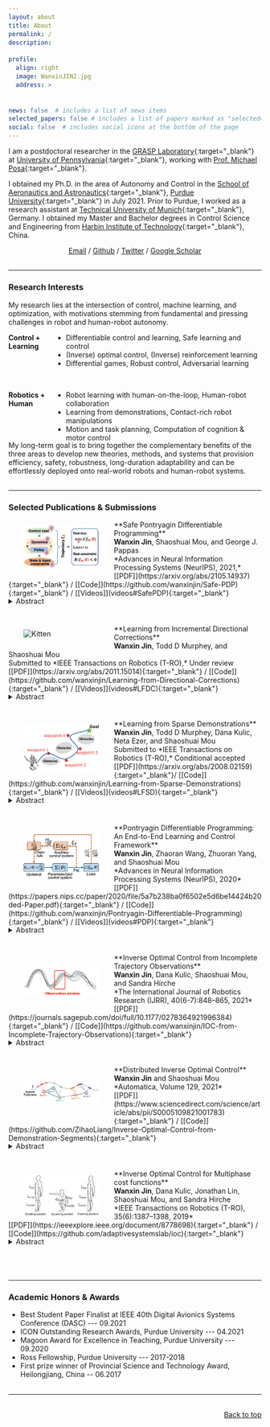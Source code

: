 ```yaml
---
layout: about
title: About
permalink: /
description: 

profile:
  align: right
  image: WanxinJIN2.jpg
  address: >


news: false  # includes a list of news items
selected_papers: false # includes a list of papers marked as "selected={true}"
social: false  # includes social icons at the bottom of the page
---
```

I am a postdoctoral researcher in the [GRASP Laboratory](https://www.grasp.upenn.edu/){:target="_blank"} at [University of Pennsylvania](https://www.upenn.edu/){:target="_blank"}, working with [Prof. Michael Posa](https://dair.seas.upenn.edu/michael-posa/){:target="_blank"}.

I obtained my Ph.D. in the area of Autonomy and Control in the [School of Aeronautics and Astronautics](https://engineering.purdue.edu/AAE){:target="_blank"}, [Purdue University](https://www.purdue.edu/){:target="_blank"} in July 2021. Prior to Purdue,  I worked as a research assistant  at [Technical University of Munich](https://www.tum.de/en/){:target="_blank"}, Germany. I  obtained my   Master and Bachelor degrees in Control Science and Engineering from [Harbin Institute of Technology](http://en.hit.edu.cn/){:target="_blank"}, China.

<p align="center">
<a href = "mailto:wanxinjin@gmail.com" target="_blank">Email</a> / 
<a href = "https://github.com/wanxinjin" target="_blank">Github</a> / 
<a href = "https://twitter.com/jinwanxin" target="_blank">Twitter</a> / 
<a href = "https://scholar.google.com/citations?user=SoEC4h4AAAAJ&hl=en" target="_blank">Google Scholar</a> 
</p>




<p style="margin-bottom:0.8cm; margin-left: 0.5cm"> </p>

-----

### Research Interests
My research lies at the intersection of   control, machine learning, and optimization, with  motivations stemming from  fundamental and pressing challenges in   robot and human-robot autonomy. 

<body>
  <div style="width: 100%;">
      <div style="width: 18%; height: 100px; float: left; background: transparent;"> 
         <strong>Control + Learning</strong>
      </div>
      <div style="margin-left: 18%; height: 100px; background: transparent;"> 
          <ul>
            <li>Differentiable control  and learning,  Safe learning and control</li>
            <li>(Inverse) optimal control, (Inverse) reinforcement learning </li> 
            <li>Differential games, Robust control, Adversarial learning</li>
        </ul>
      </div>
  </div>
</body>



<body>
  <div style="width: 100%;">
      <div style="width: 18%; height: 100px; float: left; background: transparent;"> 
         <strong>Robotics + Human</strong>
      </div>
      <div style="margin-left: 18%; height: 100px; background: transparent;"> 
          <ul >
            <li>Robot learning with human-on-the-loop, Human-robot collaboration</li>
            <li>Learning from demonstrations, Contact-rich robot manipulations</li> 
            <li>Motion and task planning, Computation of cognition & motor control</li>
        </ul>
      </div>
  </div>
</body>
My long-term goal  is to bring together the complementary benefits of the   three areas to develop new theories, methods, and systems that provision  efficiency,  safety, robustness,  long-duration adaptability  and can be effortlessly deployed onto   real-world robots and human-robot systems. 

<p style="margin-bottom:0.8cm; margin-left: 0.5cm"> </p>

-----


### Selected Publications & Submissions

<p style="margin-bottom:100; margin-left: -1.0cm"> </p>

<img src="collections/figures/SafePDP.png" alt="Kitten" title="SafePDP" width="150"  align="left" hspace="30" vspace=10 />
**Safe Pontryagin Differentiable Programming** <br />
<b>Wanxin Jin</b>, Shaoshuai Mou, and George J. Pappas<br />
*Advances in Neural Information Processing Systems (NeurIPS), 2021,* <br />
[[PDF]](https://arxiv.org/abs/2105.14937){:target="_blank"} / 
[[Code]](https://github.com/wanxinjin/Safe-PDP){:target="_blank"} / 
[[Videos]](videos#SafePDP){:target="_blank"}




<p style="margin-bottom:-0.4cm; margin-left: 0.5cm"> </p>

<details>
  <summary>Abstract </summary>
We propose a Safe Pontryagin Differentiable Programming (Safe PDP) methodology, which establishes a theoretical and algorithmic safe differentiable framework to solve a broad class of safety-critical learning and control tasks -- problems that require the guarantee of both immediate and long-term constraint satisfaction at any stage of the learning and control progress. In the spirit of interior-point methods, Safe PDP handles different types of state and input constraints by incorporating them into the cost and loss through barrier functions. We prove the following fundamental features of Safe PDP: first, both the constrained solution and its gradient in backward pass can be approximated by solving a more efficient unconstrained counterpart; second, the approximation for both the solution and its gradient can be controlled for arbitrary accuracy using a barrier parameter; and third, importantly, any intermediate results throughout the approximation and optimization are strictly respecting all constraints, thus guaranteeing safety throughout the entire learning and control process. We demonstrate the capabilities of Safe PDP in solving various safe learning and control tasks, including safe policy optimization, safe motion planning, and learning MPCs from demonstrations, on different challenging control systems such as 6-DoF maneuvering quadrotor and 6-DoF rocket powered landing.
</details>

<p style="margin-bottom:1.0cm; margin-left: 0.5cm"> </p>


<img src="collections/figures/lfc_v.gif" alt="Kitten" title="lfc" width="150"  align="left" hspace="30" vspace=10 />
**Learning from Incremental Directional Corrections** <br />
<b>Wanxin Jin</b>, Todd D Murphey, and Shaoshuai Mou<br />
Submitted to *IEEE Transactions on Robotics (T-RO),*    Under review <br />
[[PDF]](https://arxiv.org/abs/2011.15014){:target="_blank"} /
[[Code]](https://github.com/wanxinjin/Learning-from-Directional-Corrections){:target="_blank"} /
[[Videos]](videos#LFDC){:target="_blank"}



<p style="margin-bottom:-0.4cm; margin-left: 0.5cm"> </p>
<details>
  <summary>Abstract </summary>
This paper proposes a technique which enables a robot to learn a control objective function incrementally from human user's corrections. The human's corrections can be as simple as directional corrections -- corrections that indicate the direction of a control change without indicating its magnitude -- applied at some time instances during the robot's motion. We only assume that each of the human's corrections, regardless of its magnitude, points in a direction that improves the robot's current motion relative to an implicit objective function. The proposed method uses the direction of a correction to update the estimate of the objective function based on a cutting plane technique. We establish the theoretical results to show that this process of incremental correction and update guarantees convergence of the learned objective function to the implicit one. The method is validated by two human-robot games, where human players teach a 2-link robot arm and a 6-DoF quadrotor system for motion planning in environments with obstacles, and also on a real  quadrotor system in a user study.
</details>

<p style="margin-bottom:1.0cm; margin-left: 0.5cm"> </p>

<img src="collections/figures/lfd.png" alt="Kitten" title="SafePDP" width="150"  align="left" hspace="30" vspace=10 />
**Learning from Sparse Demonstrations** <br />
<b>Wanxin Jin</b>, Todd D Murphey, Dana Kulic, Neta Ezer, and Shaoshuai Mou<br />
Submitted to *IEEE Transactions on Robotics (T-RO),*   Conditional accepted<br />
[[PDF]](https://arxiv.org/abs/2008.02159){:target="_blank"}/
[[Code]](https://github.com/wanxinjin/Learning-from-Sparse-Demonstrations){:target="_blank"} /
[[Videos]](videos#LFSD){:target="_blank"}


<p style="margin-bottom:-0.4cm; margin-left: 0.5cm"> </p>
<details>
  <summary>Abstract </summary>
This paper proposes an approach which enables a robot to learn an objective function from sparse demonstrations of an expert. The demonstrations are given by a small number of sparse waypoints; the waypoints are desired outputs of the robot's trajectory at certain time instances, sparsely located within a demonstration time horizon. The duration of the expert's demonstration may be different from the actual duration of the robot's execution. The proposed method enables to jointly learn an objective function and a time-warping function such that the robot's reproduced trajectory has minimal distance to the sparse demonstration waypoints. Unlike existing inverse reinforcement learning techniques, the proposed approach uses the differential Pontryagin's maximum principle, which allows direct minimization of the distance between the robot's trajectory and the sparse demonstration waypoints and enables simultaneous learning of an objective function and a time-warping function. We demonstrate the effectiveness of the proposed approach in various simulated scenarios. We apply the method to learn motion planning/control of a 6-DoF maneuvering unmanned aerial vehicle (UAV) and a robot arm in environments with obstacles. The results show that a robot is able to learn a valid objective function to avoid obstacles with few demonstrated waypoints.
</details>

<p style="margin-bottom:1.0cm; margin-left: 0.5cm"> </p>


<img src="collections/figures/PDP.png" alt="Kitten" title="SafePDP"   width="150"  align="left" hspace="30" vspace=20 />
**Pontryagin Differentiable Programming: An End-to-End Learning and Control Framework** <br />
<b>Wanxin Jin</b>, Zhaoran Wang, Zhuoran Yang, and Shaoshuai Mou<br />
*Advances in Neural Information Processing Systems (NeurIPS),  2020* <br />
[[PDF]](https://papers.nips.cc/paper/2020/file/5a7b238ba0f6502e5d6be14424b20ded-Paper.pdf){:target="_blank"} /
[[Code]](https://github.com/wanxinjin/Pontryagin-Differentiable-Programming){:target="_blank"} /
[[Videos]](videos#PDP){:target="_blank"}

<p style="margin-bottom:-0.4cm; margin-left: 0.5cm"> </p>
<details>
  <summary>Abstract </summary>
This paper develops a Pontryagin Differentiable Programming (PDP) methodology,
which establishes a unified framework to solve a broad class of learning and control
tasks. The PDP distinguishes from existing methods by two novel techniques: first,
we differentiate through Pontryagin’s Maximum Principle, and this allows to obtain
the analytical derivative of a trajectory with respect to tunable parameters within an
optimal control system, enabling end-to-end learning of dynamics, policies, or/and
control objective functions; and second, we propose an auxiliary control system in
the backward pass of the PDP framework, and the output of this auxiliary control
system is the analytical derivative of the original system’s trajectory with respect
to the parameters, which can be iteratively solved using standard control tools. We
investigate three learning modes of the PDP: inverse reinforcement learning, system
identification, and control/planning. We demonstrate the capability of the PDP in
each learning mode on different high-dimensional systems, including multi-link
robot arm, 6-DoF maneuvering quadrotor, and 6-DoF rocket powered landing.
</details>


<p style="margin-bottom:1.0cm; margin-left: 0.5cm"> </p>


<img src="collections/figures/ioc_incomplete.png" alt="Kitten" title="SafePDP" width="150"   align="left" hspace="30" vspace=30 />
**Inverse Optimal Control from Incomplete Trajectory Observations** <br />
<b>Wanxin Jin</b>,  Dana Kulic, Shaoshuai Mou, and Sandra Hirche <br />
*The International Journal of Robotics Research (IJRR), 40(6-7):848–865,
2021* <br />
[[PDF]](https://journals.sagepub.com/doi/full/10.1177/0278364921996384){:target="_blank"} /
[[Code]](https://github.com/wanxinjin/IOC-from-Incomplete-Trajectory-Observations){:target="_blank"}

<p style="margin-bottom:-0.4cm; margin-left: 0.5cm"> </p>
<details>
  <summary>Abstract </summary>
This article develops a methodology that enables learning an objective function of an optimal control system from incomplete trajectory observations. The objective function is assumed to be a weighted sum of features (or basis functions) with unknown weights, and the observed data is a segment of a trajectory of system states and inputs. The proposed technique introduces the concept of the recovery matrix to establish the relationship between any available segment of the trajectory and the weights of given candidate features. The rank of the recovery matrix indicates whether a subset of relevant features can be found among the candidate features and the corresponding weights can be learned from the segment data. The recovery matrix can be obtained iteratively and its rank non-decreasing property shows that additional observations may contribute to the objective learning. Based on the recovery matrix, a method for using incomplete trajectory observations to learn the weights of selected features is established, and an incremental inverse optimal control algorithm is developed by automatically finding the minimal required observation. The effectiveness of the proposed method is demonstrated on a linear quadratic regulator system and a simulated robot manipulator.
</details>


<p style="margin-bottom:1.0cm; margin-left: 0.5cm"> </p>


<img src="collections/figures/DIOC.png" alt="Kitten" title="SafePDP" width="150"  align="left" hspace="30" vspace=30 />
**Distributed Inverse Optimal Control** <br />
<b>Wanxin Jin</b> and Shaoshuai Mou <br />
*Automatica, Volume 129, 2021* <br />
[[PDF]](https://www.sciencedirect.com/science/article/abs/pii/S0005109821001783){:target="_blank"} /
[[Code]](https://github.com/ZihaoLiang/Inverse-Optimal-Control-from-Demonstration-Segments){:target="_blank"}


<p style="margin-bottom:-0.4cm; margin-left: 0.5cm"> </p>
<details>
  <summary>Abstract </summary>
This paper develops a distributed approach for inverse optimal control (IOC) in multi-agent systems. Here each agent can only communicate with certain nearby neighbors and only accesses segments of system’s trajectory, which is not sufficient for the agent to solve the IOC problem alone. By introducing the concept of the data effectiveness and bridging the connection between each segment and its contribution to solving IOC, we formulate the IOC problem as a problem of achieving least-square solutions via a distributed algorithm. Simulations are provided to validate the proposed distributed IOC approach.
</details>


<p style="margin-bottom:1.0cm; margin-left: 0.5cm"> </p>


<img src="collections/figures/ioc_multiphase.png" alt="Kitten" title="SafePDP" width="150"  align="left" hspace="30" vspace=10 />
**Inverse Optimal Control for Multiphase cost functions** <br />
<b>Wanxin Jin</b>, Dana Kulic, Jonathan  Lin, Shaoshuai Mou, and Sandra Hirche <br />
*IEEE Transactions on Robotics (T-RO), 35(6):1387–1398,
2019* <br />
[[PDF]](https://ieeexplore.ieee.org/document/8778698){:target="_blank"} / 
[[Code]](https://github.com/adaptivesystemslab/ioc){:target="_blank"}

<p style="margin-bottom:-0.4cm; margin-left: 0.5cm"> </p>
<details>
  <summary>Abstract </summary>
In this paper, we consider a dynamical system whose trajectory is a result of minimizing a multiphase cost function. The multiphase cost function is assumed to be a weighted sum of specified features (or basis functions) with phase-dependent weights that switch at some unknown phase transition points. A new inverse optimal control approach for recovering the cost weights of each phase and estimating the phase transition points is proposed. The key idea is to use a length-adapted window moving along the observed trajectory, where the window length is determined by finding the minimal observation length that suffices for a successful cost weight recovery. The effectiveness of the proposed method is first evaluated on a simulated robot arm, and then, demonstrated on a dataset of human participants performing a series of squatting tasks. The results demonstrate that the proposed method reliably retrieves the cost function of each phase and segments each phase of motion from the trajectory with a segmentation accuracy above 90%.
</details>


<p style="margin-bottom:1.8cm; margin-left: 0.5cm"> </p>

-----


### Academic Honors & Awards

<p style="margin-bottom:100; margin-left: -1.0cm"> </p>

- Best Student Paper Finalist at IEEE 40th Digital Avionics Systems Conference (DASC) --- 09.2021
- ICON Outstanding Research Awards, Purdue University --- 04.2021
- Magoon Award for Excellence in Teaching, Purdue University --- 09.2020
- Ross Fellowship, Purdue University --- 2017-2018
- First prize winner of Provincial Science and Technology Award, Heilongjiang, China -- 06.2017

<p style="margin-bottom:0.8cm; margin-left: 0.5cm"> </p>

-----
<br/>


<div style="text-align: right"> <a href="#top">Back to top</a> </div>

